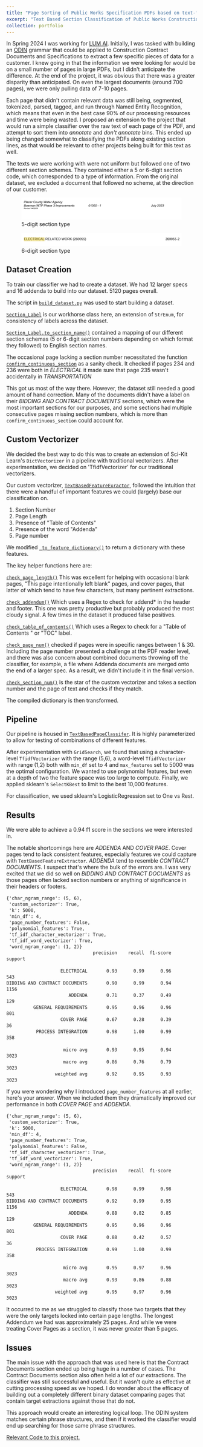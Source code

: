 ```yaml
---
title: "Page Sorting of Public Works Specification PDFs based on text-features"
excerpt: "Text Based Section Classification of Public Works Construction Documents. <br/><img src='/images/classifier-post-image.png'>"
collection: portfolio
---
```


In Spring 2024 I was working for [LUM AI](http://lum.ai). Initially, I was tasked with building an [ODIN](https://github.com/lum-ai/odinson) grammar that could be applied to Construction Contract Documents and Specifications to extract a few specific pieces of data for a customer. I knew going in that the information we were looking for would be on a small number of pages in large PDFs, but I didn't anticipate the difference. At the end of the project, it was obvious that there was a greater disparity than anticipated. On even the largest documents (around 700 pages), we were only pulling data of 7-10 pages. 

Each page that didn't contain relevant data was still being, segmented, tokenized, parsed, tagged, and run through Named Entity Recognition, which means that even in the best case 90% of our processing resources and time were being wasted. I proposed an extension to the project that would run a simple classifier over the raw text of each page of the PDF, and attempt to sort them into *annotate* and *don't annotate* bins. This ended up being changed somewhat to classifying the PDFs along existing section lines, as that would be relevant to other projects being built for this text as well. 

The texts we were working with were not uniform but followed one of two different section schemes. They contained either a 5 or 6-digit section code, which corresponded to a type of information. From the original dataset, we excluded a document that followed no scheme, at the direction of our customer.
<!-- ![5-digit Section Number](/images/5-digit-section.png) -->
<figure>
   <img src="/images/5-digit-section.png" alt="5-digit-section-number"> 
   <figcaption>5-digit section type</figcaption>
</figure>
<figure>
   <img src="/images/6-digit-section.png" alt="6-digit-section-number"> 
   <figcaption>6-digit section type</figcaption>
</figure>

<!-- ![6-digit Section Number](/images/6-digit-section.png) -->

## Dataset Creation
To train our classifier we had to create a dataset. We had 12 larger specs and 16 addenda to build into our dataset. 5120 pages overall. 

The script in [`build_dataset.py`](https://github.com/mc-wut/internship_files/blob/main/classifiers/build_dataset.py) was used to start building a dataset.

[`Section_Label`](https://github.com/mc-wut/internship_files/blob/905323ee86b7c2360188fb03e79316c3882e47a9/classifiers/build_dataset.py#L9) is our workhorse class here, an extension of `StrEnum`, for consistency of labels across the dataset.

[`Section_Label.to_section_name()`](https://github.com/mc-wut/internship_files/blob/905323ee86b7c2360188fb03e79316c3882e47a9/classifiers/build_dataset.py#L60-L124) contained a mapping of our different section schemas (5 or 6-digit section numbers depending on which format they followed) to English section names.

The occasional page lacking a section number necessitated the function [`confirm_continuous_section`](https://github.com/mc-wut/internship_files/blob/905323ee86b7c2360188fb03e79316c3882e47a9/classifiers/build_dataset.py#L188-L209) as a sanity check. It checked if pages 234 and 236 were both in *ELECTRICAL* it made sure that page 235 wasn't accidentally in *TRANSPORTATION*

This got us most of the way there. However, the dataset still needed a good amount of hand correction. Many of the documents didn't have a label on their *BIDDING AND CONTRACT DOCUMENTS* sections, which were the most important sections for our purposes, and some sections had multiple consecutive pages missing section numbers, which is more than `confirm_continuous_section` could account for. 


## Custom Vectorizer
We decided the best way to do this was to create an extension of Sci-Kit Learn's `DictVectorizer` in a pipeline with traditional vectorizers. After experimentation, we decided on 'TfidfVectorizer' for our traditional vectorizers. 

Our custom vectorizer, [`TextBasedFeatureExractor`](https://github.com/mc-wut/internship_files/blob/905323ee86b7c2360188fb03e79316c3882e47a9/classifiers/page_classifier.py#L24), followed the intuition that there were a handful of important features we could (largely) base our classification on.
 1. Section Number
 2. Page Length
 3. Presence of "Table of Contents"
 4. Presence of the word "Addenda"
 5. Page number

We modified [`_to_feature_dictionary()`](https://github.com/mc-wut/internship_files/blob/905323ee86b7c2360188fb03e79316c3882e47a9/classifiers/page_classifier.py#L24-L168) to return a dictionary with these features.


The key helper functions here are:
    
[`check_page_length()`](https://github.com/mc-wut/internship_files/blob/905323ee86b7c2360188fb03e79316c3882e47a9/classifiers/page_classifier.py#L171-L176) This was excellent for helping with occasional blank pages, "This page intentionally left blank" pages, and cover pages, that latter of which tend to have few characters, but many pertinent extractions.

[`check_addendum()`](https://github.com/mc-wut/internship_files/blob/905323ee86b7c2360188fb03e79316c3882e47a9/classifiers/page_classifier.py#L191-L197) Which uses a Regex to check for addend* in the header and footer. This one was pretty productive but probably produced the most cloudy signal. A few times in the dataset it produced false positives.

[`check_table_of_contents()`](https://github.com/mc-wut/internship_files/blob/905323ee86b7c2360188fb03e79316c3882e47a9/classifiers/page_classifier.py#L226C1-L235C1) Which uses a Regex to check for a "Table of Contents " or "TOC" label.

[`check_page_num()`](https://github.com/mc-wut/internship_files/blob/905323ee86b7c2360188fb03e79316c3882e47a9/classifiers/page_classifier.py#L200-L212) checked if pages were in specific ranges between 1 & 30. Including the page number presented a challenge at the PDF reader level, and there was also concern about combined documents throwing off the classifier, for example, a file where Addenda documents are merged onto the end of a larger spec. As a result, we didn't include it in the final version.

[`check_section_num()`](https://github.com/mc-wut/internship_files/blob/905323ee86b7c2360188fb03e79316c3882e47a9/classifiers/page_classifier.py#L214-L225) is the star of the custom vectorizer and takes a section number and the page of text and checks if they match.

The compiled dictionary is then transformed. 

## Pipeline
Our pipeline is housed in [`TextBasedPageClassifer`](https://github.com/mc-wut/internship_files/blob/905323ee86b7c2360188fb03e79316c3882e47a9/classifiers/page_classifier.py#L250). It is highly parameterized to allow for testing of combinations of different features.

After experimentation with `GridSearch`, we found that using a character-level `TfidfVectorizer` with the range (5,6), a word-level `TfidfVectorizer` with range (1,2) both with `min_df` set to 4 and `max_features` set to 5000 was the optimal configuration. We wanted to use polynomial features, but even at a depth of two the feature space was too large to compute. Finally, we applied sklearn's `SelectKBest` to limit to the best 10,000 features.

For classification, we used sklearn's LogisticRegression set to One vs Rest. 

## Results
We were able to achieve a 0.94 f1 score in the sections we were interested in.

The notable shortcomings here are *ADDENDA* AND *COVER PAGE*. Cover pages tend to lack consistent features, especially features we could capture with `TextBasedFeatureExtractor`. *ADDENDA* tend to resemble *CONTRACT DOCUMENTS*. I suspect that's where the bulk of the errors are. I was very excited that we did so well on *BIDDING AND CONTRACT DOCUMENTS* as those pages often lacked section numbers or anything of significance in their headers or footers. 

```
{'char_ngram_range': (5, 6),
 'custom_vectorizer': True,
 'k': 5000,
 'min_df': 4,
 'page_number_features': False,
 'polynomial_features': True,
 'tf_idf_character_vectorizer': True,
 'tf_idf_word_vectorizer': True,
 'word_ngram_range': (1, 2)}
                                precision    recall  f1-score   support

                    ELECTRICAL       0.93      0.99      0.96       543
BIDDING AND CONTRACT DOCUMENTS       0.90      0.99      0.94      1156
                       ADDENDA       0.71      0.37      0.49       129
          GENERAL REQUIREMENTS       0.95      0.96      0.96       801
                    COVER PAGE       0.67      0.28      0.39        36
           PROCESS INTEGRATION       0.98      1.00      0.99       358

                     micro avg       0.93      0.95      0.94      3023
                     macro avg       0.86      0.76      0.79      3023
                  weighted avg       0.92      0.95      0.93      3023
```

If you were wondering why I introduced `page_number_features` at all earlier, here's your answer. When we included them they dramatically improved our performance in both *COVER PAGE* and *ADDENDA*.


```
{'char_ngram_range': (5, 6),
 'custom_vectorizer': True,
 'k': 5000,
 'min_df': 4,
 'page_number_features': True,
 'polynomial_features': False,
 'tf_idf_character_vectorizer': True,
 'tf_idf_word_vectorizer': True,
 'word_ngram_range': (1, 2)}
                                precision    recall  f1-score   support 

                    ELECTRICAL       0.98      0.99      0.98       543
BIDDING AND CONTRACT DOCUMENTS       0.92      0.99      0.95      1156
                       ADDENDA       0.88      0.82      0.85       129
          GENERAL REQUIREMENTS       0.95      0.96      0.96       801
                    COVER PAGE       0.88      0.42      0.57        36
           PROCESS INTEGRATION       0.99      1.00      0.99       358

                     micro avg       0.95      0.97      0.96      3023
                     macro avg       0.93      0.86      0.88      3023
                  weighted avg       0.95      0.97      0.96      3023
```

It occurred to me as we struggled to classify those two targets that they were the only targets locked into certain page lengths. The longest Addendum we had was approximately 25 pages. And while we were treating Cover Pages as a section, it was never greater than 5 pages. 

## Issues
The main issue with the approach that was used here is that the Contract Documents section ended up being huge in a number of cases. The Contract Documents section also often held a lot of our extractions. The classifier was still successful and useful. But it wasn't quite as effective at cutting processing speed as we hoped. I do wonder about the efficacy of building out a completely different binary dataset comparing pages that contain target extractions against those that do not.

This approach would create an interesting logical loop. The ODIN system matches certain phrase structures, and then if it worked the classifier would end up searching for those same phrase structures.


[Relevant Code to this project.](https://github.com/mc-wut/internship_files/tree/905323ee86b7c2360188fb03e79316c3882e47a9/classifiers)